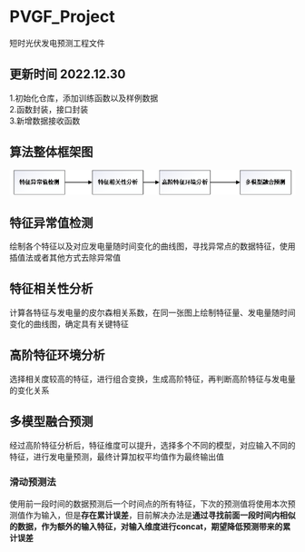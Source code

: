 # PVGF_Project
短时光伏发电预测工程文件

## 更新时间 2022.12.30

1.初始化仓库，添加训练函数以及样例数据\
2.函数封装，接口封装\
3.新增数据接收函数

## 算法整体框架图
![farm](./material/frame.png)

## 特征异常值检测
绘制各个特征以及对应发电量随时间变化的曲线图，寻找异常点的数据特征，使用插值法或者其他方式去除异常值

## 特征相关性分析
计算各特征与发电量的皮尔森相关系数，在同一张图上绘制特征量、发电量随时间变化的曲线图，确定具有关键特征

## 高阶特征环境分析
选择相关度较高的特征，进行组合变换，生成高阶特征，再判断高阶特征与发电量的变化关系

## 多模型融合预测
经过高阶特征分析后，特征维度可以提升，选择多个不同的模型，对应输入不同的特征，进行发电量预测，最终计算加权平均值作为最终输出值

### 滑动预测法
使用前一段时间的数据预测后一个时间点的所有特征，下次的预测值将使用本次预测值作为输入，但是**存在累计误差**，目前解决办法是**通过寻找前面一段时间内相似的数据，作为额外的输入特征，对输入维度进行concat，期望降低预测带来的累计误差**
